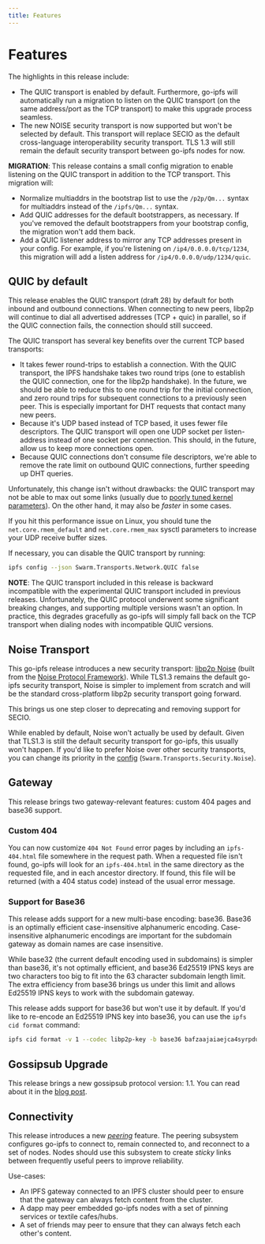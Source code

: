 ```yaml
---
title: Features
---
```


# Features

The highlights in this release include:

- The QUIC transport is enabled by default. Furthermore, go-ipfs will automatically run a migration to listen on the QUIC transport (on the same address/port as the TCP transport) to make this upgrade process seamless.
- The new NOISE security transport is now supported but won't be selected by default. This transport will replace SECIO as the default cross-language interoperability security transport. TLS 1.3 will still remain the default security transport between go-ipfs nodes for now.

**MIGRATION**: This release contains a small config migration to enable listening on the QUIC transport in addition to the TCP transport. This migration will:

- Normalize multiaddrs in the bootstrap list to use the `/p2p/Qm...` syntax for multiaddrs instead of the `/ipfs/Qm...` syntax.
- Add QUIC addresses for the default bootstrappers, as necessary. If you've removed the default bootstrappers from your bootstrap config, the migration won't add them back.
- Add a QUIC listener address to mirror any TCP addresses present in your config. For example, if you're listening on `/ip4/0.0.0.0/tcp/1234`, this migration will add a listen address for `/ip4/0.0.0.0/udp/1234/quic`.

## QUIC by default

This release enables the QUIC transport (draft 28) by default for both inbound and outbound connections. When connecting to new peers, libp2p will continue to dial all advertised addresses (TCP + quic) in parallel, so if the QUIC connection fails, the connection should still succeed.

The QUIC transport has several key benefits over the current TCP based transports:

- It takes fewer round-trips to establish a connection. With the QUIC transport, the IPFS handshake takes two round trips (one to establish the QUIC connection, one for the libp2p handshake). In the future, we should be able to reduce this to one round trip for the initial connection, and zero round trips for subsequent connections to a previously seen peer. This is especially important for DHT requests that contact many new peers.
- Because it's UDP based instead of TCP based, it uses fewer file descriptors. The QUIC transport will open one UDP socket per listen-address instead of one socket per connection. This should, in the future, allow us to keep more connections open.
- Because QUIC connections don't consume file descriptors, we're able to remove the rate limit on outbound QUIC connections, further speeding up DHT queries.

Unfortunately, this change isn't without drawbacks: the QUIC transport may not be able to max out some links (usually due to [poorly tuned kernel parameters](https://github.com/lucas-clemente/quic-go/issues/2586#issuecomment-639247615)). On the other hand, it may also be _faster_ in some cases.

If you hit this performance issue on Linux, you should tune the `net.core.rmem_default` and `net.core.rmem_max` sysctl parameters to increase your UDP receive buffer sizes.

If necessary, you can disable the QUIC transport by running:

```bash
ipfs config --json Swarm.Transports.Network.QUIC false
```

**NOTE**: The QUIC transport included in this release is backward incompatible with the experimental QUIC transport included in previous releases. Unfortunately, the QUIC protocol underwent some significant breaking changes, and supporting multiple versions wasn't an option. In practice, this degrades gracefully as go-ipfs will simply fall back on the TCP transport when dialing nodes with incompatible QUIC versions.

## Noise Transport

This go-ipfs release introduces a new security transport: [libp2p Noise](https://github.com/libp2p/specs/tree/master/noise) (built from the [Noise Protocol Framework](http://www.noiseprotocol.org/)). While TLS1.3 remains the default go-ipfs security transport, Noise is simpler to implement from scratch and will be the standard cross-platform libp2p security transport going forward.

This brings us one step closer to deprecating and removing support for SECIO.

While enabled by default, Noise won't actually be used by default. Given that TLS1.3 is still the default security transport for go-ipfs, this usually won't happen. If you'd like to prefer Noise over other security transports, you can change its priority in the [config](https://github.com/ipfs/go-ipfs/blob/v0.6.0/docs/config.md) (`Swarm.Transports.Security.Noise`).

## Gateway

This release brings two gateway-relevant features: custom 404 pages and base36 support.

### Custom 404

You can now customize `404 Not Found` error pages by including an `ipfs-404.html` file somewhere in the request path. When a requested file isn't found, go-ipfs will look for an `ipfs-404.html` in the same directory as the requested file, and in each ancestor directory. If found, this file will be returned (with a 404 status code) instead of the usual error message.

### Support for Base36

This release adds support for a new multi-base encoding: base36. Base36 is an optimally efficient case-insensitive alphanumeric encoding. Case-insensitive alphanumeric encodings are important for the subdomain gateway as domain names are case insensitive.

While base32 (the current default encoding used in subdomains) is simpler than base36, it's not optimally efficient, and base36 Ed25519 IPNS keys are two characters too big to fit into the 63 character subdomain length limit. The extra efficiency from base36 brings us under this limit and allows Ed25519 IPNS keys to work with the subdomain gateway.

This release adds support for base36 but won't use it by default. If you'd like to re-encode an Ed25519 IPNS key into base36, you can use the `ipfs cid format` command:

```bash
ipfs cid format -v 1 --codec libp2p-key -b base36 bafzaajaiaejca4syrpdu6gdx4wsdnokxkprgzxf4wrstuc34gxw5k5jrag2so5gk k51qzi5uqu5dj16qyiq0tajolkojyl9qdkr254920wxv7ghtuwcz593tp69z9m
```

## Gossipsub Upgrade

This release brings a new gossipsub protocol version: 1.1. You can read about it in the [blog post](https://blog.ipfs.io/2020-05-20-gossipsub-v1.1/).

## Connectivity

This release introduces a new _[peering](https://github.com/ipfs/go-ipfs/blob/v0.6.0/docs/config.md#peering)_ feature. The peering subsystem configures go-ipfs to connect to, remain connected to, and reconnect to a set of nodes. Nodes should use this subsystem to create _sticky_ links between frequently useful peers to improve reliability.

Use-cases:

- An IPFS gateway connected to an IPFS cluster should peer to ensure that the gateway can always fetch content from the cluster.
- A dapp may peer embedded go-ipfs nodes with a set of pinning services or textile cafes/hubs.
- A set of friends may peer to ensure that they can always fetch each other's content.
